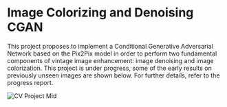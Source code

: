 # Image Colorizing and Denoising CGAN
This project proposes to implement a Conditional Generative Adversarial Network based on the Pix2Pix model in order to perform two fundamental components of vintage image enhancement: image denoising and image colorization. This project is under progress, some of the early results on previously unseen images are shown below. For further details, refer to the progress report.

![CV Project Mid](https://user-images.githubusercontent.com/42911363/116904557-4aae4800-ac57-11eb-856c-62bfc0035bd7.PNG)
